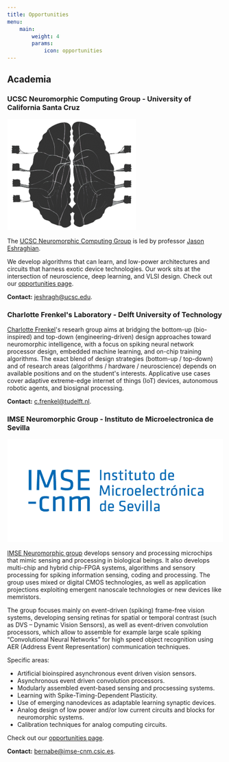 ```yaml
---
title: Opportunities
menu:
    main: 
        weight: 4
        params:
            icon: opportunities
---
```


## Academia


### UCSC Neuromorphic Computing Group - University of California Santa Cruz

![UCSC](ucsc-logo.png)

The [UCSC Neuromorphic Computing Group](https://ncg.ucsc.edu/) is led by professor [Jason Eshraghian](https://jasoneshraghian.com). 

We develop algorithms that can learn, and low-power architectures and circuits that harness exotic device technologies. Our work sits at the intersection of neuroscience, deep learning, and VLSI design. Check out our [opportunities page](https://ncg.ucsc.edu/join-us/).

**Contact:** jeshragh@ucsc.edu.

### Charlotte Frenkel's Laboratory - Delft University of Technology 

[Charlotte Frenkel](https://chfrenkel.github.io)'s researh group aims at bridging the bottom-up (bio-inspired) and top-down (engineering-driven) design approaches toward neuromorphic intelligence, with a focus on spiking neural network processor design, embedded machine learning, and on-chip training algorithms. The exact blend of design strategies (bottom-up / top-down) and of research areas (algorithms / hardware / neuroscience) depends on available positions and on the student's interests. Applicative use cases cover adaptive extreme-edge internet of things (IoT) devices, autonomous robotic agents, and biosignal processing.

**Contact:** c.frenkel@tudelft.nl.

### IMSE Neuromorphic Group - Instituto de Microelectronica de Sevilla

![IMSE Neuromorphic Group](imse-sevilla.png)

[IMSE Neuromorphic group](http://www2.imse-cnm.csic.es/neuromorphs/) develops sensory and processing microchips that mimic sensing and processing in biological beings. It also develops multi-chip and hybrid chip-FPGA systems, algorithms and sensory processing for spiking information sensing, coding and processing. The group uses mixed or digital CMOS technologies, as well as application projections exploiting emergent nanoscale technologies or new devices like memristors.

The group focuses mainly on event-driven (spiking) frame-free vision systems, developing sensing retinas for spatial or temporal contrast (such as DVS – Dynamic Vision Sensors), as well as event-driven convolution processors, which allow to assemble for example large scale spiking “Convolutional Neural Networks” for high speed object recognition using AER (Address Event Representation) communication techniques.

Specific areas:
- Artificial bioinspired asynchronous event driven vision sensors.
- Asynchronous event driven convolution processors.
- Modularly assembled event-based sensing and procsessing systems.
- Learning with Spike-Timing-Dependent Plasticity.
- Use of emerging nanodevices as adaptable learning synaptic devices.
- Analog design of low power and/or low current circuits and blocks for neuromorphic systems.
- Calibration techniques for analog computing circuits.

Check out our [opportunities page](http://imse-cnm.csic.es/en/career-imse.php).

**Contact:** bernabe@imse-cnm.csic.es.
